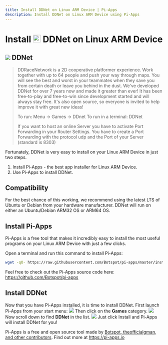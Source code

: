 ```yaml
---
title: Install DDNet on Linux ARM Device | Pi-Apps
description: Install DDNet on Linux ARM Device using Pi-Apps
---
```

<div class="simple-install-content content">

# Install <img src="/img/app-icons/DDNet/icon-64.png" height=24> DDNet on Linux ARM Device

## <img src="/img/app-icons/DDNet/icon-64.png"> DDNet
> DDRaceNetwork is a 2D cooperative platformer experience. Work together with up to 64 people and push your way through maps.
> You will see the best and worst in your teammates when they save you from certain death or leave you behind in the dust.
> We've developed DDNet for over 7 years now and made it greater than ever!
> It has been free-to-play and free-to-win since development started and will always stay free.
> It's also open source, so everyone is invited to help improve it with great new ideas!
> 
> To run: Menu -> Games -> DDnet
> To run in a terminal: DDNet
> 
> If you want to host an online Server you have to activate Port Forwarding in your Router Settings. 
> You have to create a Port Forwarding with the protocol udp and the Port of your Server (standard is 8303) 

Fortunately, DDNet is very easy to install on your Linux ARM Device in just two steps.
1. Install Pi-Apps - the best app installer for Linux ARM Device.
2. Use Pi-Apps to install DDNet.
</div>
<div class="simple-install-content content">

## Compatibility
For the best chance of this working, we recommend using the latest LTS of Ubuntu or Debian from your hardware manufacturer.
DDNet will run on either an Ubuntu/Debian ARM32 OS or ARM64 OS.
</div>
<div class="simple-install-content content">

## Install Pi-Apps

Pi-Apps is a free tool that makes it incredibly easy to install the most useful programs on your Linux ARM Device with just a few clicks.

Open a terminal and run this command to install Pi-Apps:
```bash
wget -qO- https://raw.githubusercontent.com/Botspot/pi-apps/master/install | bash
```
Feel free to check out the Pi-Apps source code here: https://github.com/Botspot/pi-apps
</div>
<div class="simple-install-content content">

## Install DDNet

Now that you have Pi-Apps installed, it is time to install DDNet.
First launch Pi-Apps from your start menu:
<img src="/img/start-menu.png">
Then click on the <b>Games</b> category.
<img src="/img/category-selections/Games.png">
Now scroll down to find <b>DDNet</b> in the list.
<img src="/img/app-icons/DDNet/app-selection.png">
Just click Install and Pi-Apps will install DDNet for you!
</div>
<div class="simple-install-content content">

Pi-Apps is a free and open source tool made by [Botspot, theofficialgman, and other contributors](/about/#contributors). Find out more at https://pi-apps.io
</div>
